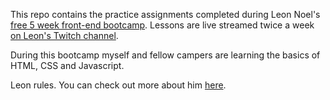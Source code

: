 This repo contains the practice assignments completed during Leon Noel's [free 5 week front-end bootcamp](https://leonnoel.com/blog/free-coding-bootcamp/). Lessons are live streamed twice a week [on Leon's Twitch channel](twitch.tv/learnwithleon).

During this bootcamp myself and fellow campers are learning the basics of HTML, CSS and Javascript.

Leon rules. You can check out more about him [here](https://leonnoel.com).
